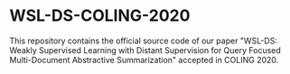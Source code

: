 # WSL-DS-COLING-2020
This repository contains the official source code of our paper "WSL-DS: Weakly Supervised Learning with Distant Supervision for Query Focused Multi-Document Abstractive Summarization" accepted in COLING 2020.
